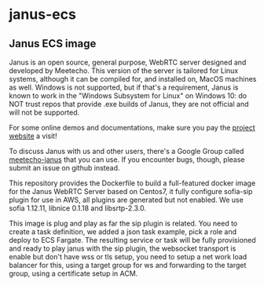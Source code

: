 # janus-ecs
## Janus ECS image

Janus is an open source, general purpose, WebRTC server designed and developed by Meetecho. This version of the server is tailored for Linux systems, although it can be compiled for, and installed on, MacOS machines as well. Windows is not supported, but if that's a requirement, Janus is known to work in the "Windows Subsystem for Linux" on Windows 10: do NOT trust repos that provide .exe builds of Janus, they are not official and will not be supported.

For some online demos and documentations, make sure you pay the [project website](https://janus.conf.meetecho.com/) a visit!

To discuss Janus with us and other users, there's a Google Group called [meetecho-janus](https://groups.google.com/forum/#!forum/meetecho-janus) that you can use. If you encounter bugs, though, please submit an issue on github instead.

This repository provides the Dockerfile to build a full-featured docker image for the Janus WebRTC Server based on Centos7, it fully configure sofia-sip plugin for use in AWS, all plugins are generated but not enabled. We use sofia 1.12.11, libnice 0.1.18 and libsrtp-2.3.0.

This image is plug and play as far the sip plugin is related. You need to create a task definition, we added a json task example, pick a role and deploy to ECS Fargate. The resulting service or task will be fully provisioned and ready to play janus with the sip plugin, the websocket transport is enable but don't have wss or tls setup, you need to setup a net work load balancer for this, using a target group for ws and forwarding to the target group, using a certificate setup in ACM.

